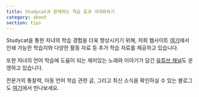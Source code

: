 ```yaml
---
title: Studycat과 함께하는 학습 효과 극대화하기
category: about
section: tips
---
```

Studycat을 통한 자녀의 학습 경험을 더욱 향상시키기 위해, 저희 웹사이트 [여기](https://studycat.com/learn/)에서 인쇄 가능한 학습지와 다양한 활동 자료 등 추가 학습 자료를 제공하고 있습니다.

또한 자녀의 언어 학습에 도움이 되는 재미있는 노래와 이야기가 담긴 [유튜브 채널](https://www.youtube.com/@learnwithstudycat)도 운영하고 있습니다.

전문가의 통찰력, 아동 언어 학습 관련 글, 그리고 최신 소식을 확인하실 수 있는 블로그도 [여기](https://studycat.com/blog/)에서 만나보세요.
